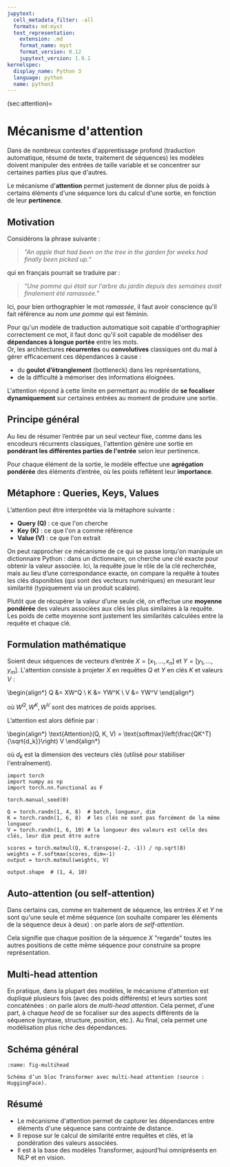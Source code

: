 ```yaml
---
jupytext:
  cell_metadata_filter: -all
  formats: md:myst
  text_representation:
    extension: .md
    format_name: myst
    format_version: 0.12
    jupytext_version: 1.9.1
kernelspec:
  display_name: Python 3
  language: python
  name: python3
---
```


(sec:attention)=
# Mécanisme d'attention

Dans de nombreux contextes d'apprentissage profond (traduction automatique, résumé de texte, traitement de séquences) les modèles doivent manipuler des entrées de taille variable et se concentrer sur certaines parties plus que d'autres.

Le mécanisme d'**attention** permet justement de donner plus de poids à certains éléments d'une séquence lors du calcul d'une sortie, en fonction de leur **pertinence**.

## Motivation

Considérons la phrase suivante :

> _"An apple that had been on the tree in the garden for weeks had finally been picked up."_  

qui en français pourrait se traduire par :

> _"Une pomme qui était sur l'arbre du jardin depuis des semaines avait finalement été ramassée."_

Ici, pour bien orthographier le mot _ramassée_, il faut avoir conscience qu'il fait référence au nom _une pomme_ qui est féminin.

Pour qu'un modèle de traduction automatique soit capable d'orthographier correctement ce mot, il faut donc qu'il soit capable de modéliser des **dépendances à longue portée** entre les mots.  
Or, les architectures **récurrentes** ou **convolutives** classiques ont du mal à gérer efficacement ces dépendances à cause :
- du **goulot d’étranglement** (bottleneck) dans les représentations,
- de la difficulté à mémoriser des informations éloignées.

L'attention répond à cette limite en permettant au modèle de **se focaliser dynamiquement** sur certaines entrées au moment de produire une sortie.

## Principe général

Au lieu de résumer l’entrée par un seul vecteur fixe, comme dans les encodeurs récurrents classiques, l'attention génère une sortie en **pondérant les différentes parties de l'entrée** selon leur pertinence.

Pour chaque élément de la sortie, le modèle effectue une **agrégation pondérée** des éléments d’entrée, où les poids reflètent leur **importance**.

## Métaphore : Queries, Keys, Values

L’attention peut être interprétée via la métaphore suivante :

- **Query (Q)** : ce que l'on cherche
- **Key (K)** : ce que l'on a comme référence
- **Value (V)** : ce que l'on extrait

On peut rapprocher ce mécanisme de ce qui se passe lorqu'on manipule un dictionnaire Python :
dans un dictionnaire, on cherche une clé exacte pour obtenir la valeur associée. Ici, la requête joue le rôle de la clé recherchée, mais au lieu d’une correspondance exacte, on compare la requête à toutes les clés disponibles (qui sont des vecteurs numériques) en mesurant leur similarité (typiquement via un produit scalaire).

Plutôt que de récupérer la valeur d’une seule clé, on effectue une **moyenne pondérée** des valeurs associées aux clés les plus similaires à la requête. Les poids de cette moyenne sont justement les similarités calculées entre la requête et chaque clé.

## Formulation mathématique

Soient deux séquences de vecteurs d’entrée $X = [x_1, \dots, x_n]$ et $Y = [y_1, \dots, y_m]$.
L'attention consiste à projeter $X$ en requêtes $Q$ et $Y$ en clés $K$ et valeurs $V$ :

\begin{align*}
Q &= XW^Q \\
K &= YW^K \\
V &= YW^V
\end{align*}

où $W^Q, W^K, W^V$ sont des matrices de poids apprises.

L’attention est alors définie par :

\begin{align*}
\text{Attention}(Q, K, V) = \text{softmax}\left(\frac{QK^T}{\sqrt{d_k}}\right) V
\end{align*}

où $d_k$ est la dimension des vecteurs clés (utilisé pour stabiliser l'entraînement).

```{code-cell} ipython3
import torch
import numpy as np
import torch.nn.functional as F

torch.manual_seed(0)

Q = torch.randn(1, 4, 8)  # batch, longueur, dim
K = torch.randn(1, 6, 8)  # les clés ne sont pas forcément de la même longueur
V = torch.randn(1, 6, 10) # la longueur des valeurs est celle des clés, leur dim peut être autre

scores = torch.matmul(Q, K.transpose(-2, -1)) / np.sqrt(8)
weights = F.softmax(scores, dim=-1)
output = torch.matmul(weights, V)

output.shape  # (1, 4, 10)
```

## Auto-attention (ou self-attention)

Dans certains cas, comme en traitement de séquence, les entrées $X$ et $Y$ ne sont qu'une seule et même séquence (on souhaite comparer les éléments de la séquence deux à deux) : on parle alors de _self-attention_.

Cela signifie que chaque position de la séquence $X$ "regarde" toutes les autres positions de cette même séquence pour construire sa propre représentation.

## Multi-head attention

En pratique, dans la plupart des modèles, le mécanisme d'attention est dupliqué plusieurs fois (avec des poids différents) et leurs sorties sont concaténées : on parle alors de _multi-head attention_.
Cela permet, d'une part, à chaque _head_ de se focaliser sur des aspects différents de la séquence (syntaxe, structure, position, etc.). Au final, cela permet une modélisation plus riche des dépendances.

## Schéma général

```{figure} ../img/multihead.png
:name: fig-multihead

Schéma d’un bloc Transformer avec multi-head attention (source : HuggingFace).
```



## Résumé

* Le mécanisme d'attention permet de capturer les dépendances entre éléments d'une séquence sans contrainte de distance.
* Il repose sur le calcul de similarité entre requêtes et clés, et la pondération des valeurs associées.
* Il est à la base des modèles Transformer, aujourd’hui omniprésents en NLP et en vision.